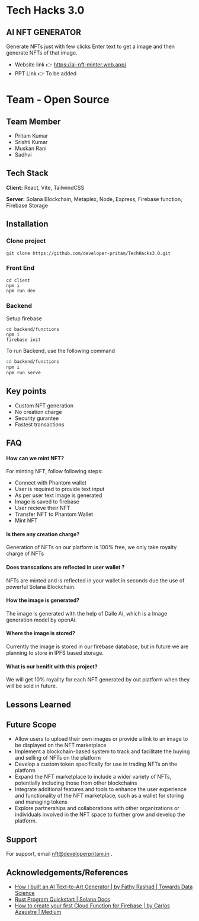 
# Tech Hacks 3.0 

## AI NFT GENERATOR
Generate NFTs just with few clicks
Enter text to get a image and then generate NFTs
of that image.

- Website link 👉 https://ai-nft-minter.web.app/
- PPT Link 👉 To be added

# Team - Open Source
## Team Member
- Pritam Kumar
- Srishti Kumar
- Muskan Rani
- Sadhvi
## Tech Stack

**Client:** React, Vite, TailwindCSS

**Server:** Solana Blockchain, Metaplex, Node, Express, Firebase function, Firebase Storage


## Installation

### Clone project 
```
git clone https://github.com/developer-pritam/TechHacks3.0.git
```

### Front End

```
cd client
npm i
npm run dev
```


### Backend 

Setup firebase 
```
cd backend/functions
npm i
firebase init
```

To run Backend, use the following command

```bash
cd backend/functions
npm i
npm run serve
```


## Key points
- Custom NFT generation
- No creation charge
- Security gurantee
- Fastest transactions


## FAQ

#### How can we mint NFT?
For minting NFT, follow following steps:
- Connect with Phantom wallet 
- User is required to provide text input 
- As per user text image is generated
- Image is saved to firebase 
- User recieve their NFT
- Transfer NFT to Phantom Wallet 
- Mint NFT

#### Is there any creation charge?
Generation of NFTs on our platform is 100% free, we only take royalty charge of NFTs

#### Does transcations are reflected in user wallet ?
NFTs are minted and is reflected in your wallet in seconds due the use of powerful Solana Blockchain. 
#### How the image is generated?

The image is generated with the help of Dalle Ai, which is a Image generation model by openAi.

#### Where the image is stored?

Currently the image is stored in our firebase database, but in future we are planning to store in IPFS based storage.
#### What is our benifit with this project?
We will get 10% royality for each NFT generated by out platform when they will be sold in future. 


## Lessons Learned
 


## Future Scope
- Allow users to upload their own images or provide a link to an image to be displayed on the NFT marketplace
- Implement a blockchain-based system to track and facilitate the buying and selling of NFTs on the platform
- Develop a custom token specifically for use in trading NFTs on the platform
- Expand the NFT marketplace to include a wider variety of NFTs, potentially including those from other blockchains
- Integrate additional features and tools to enhance the user experience and functionality of the NFT marketplace, such as a wallet for storing and managing tokens
- Explore partnerships and collaborations with other organizations or individuals involved in the NFT space to further grow and develop the platform.



## Support

For support, email nft@developerpritam.in .


## Acknowledgements/References

 - [How I built an AI Text-to-Art Generator | by Fathy Rashad | Towards Data Science](https://towardsdatascience.com/how-i-built-an-ai-text-to-art-generator-a0c0f6d6f59f)
 - [Rust Program Quickstart | Solana Docs](https://docs.solana.com/getstarted/rust)
 - [How to create your first Cloud Function for Firebase | by Carlos Azaustre | Medium](https://medium.com/@carlosazaustre/how-to-create-your-first-cloud-function-for-firebase-17711831a67c)



